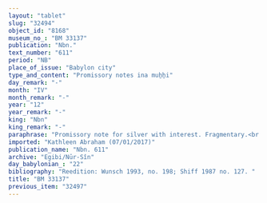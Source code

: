 ```yaml
---
layout: "tablet"
slug: "32494"
object_id: "8168"
museum_no_: "BM 33137"
publication: "Nbn."
text_number: "611"
period: "NB"
place_of_issue: "Babylon city"
type_and_content: "Promissory notes ina muẖẖi"
day_remark: "-"
month: "IV"
month_remark: "-"
year: "12"
year_remark: "-"
king: "Nbn"
king_remark: "-"
paraphrase: "Promissory note for silver with interest. Fragmentary.<br /> <strong>B<sub>1</sub></strong> and <strong>B<sub>2</sub></strong> owe a broken amount of minas and 15 shekels of silver to <strong><sup>f</sup>A</strong>, wife of <strong>C</strong>. There is a yearly interest of 20% to be paid on a monthly basis. Payment is due in Ta&scaron;rīt (VII), including the interest. The two debtors assume warranty for each other. Until / together with (adi) ... [the rest of the tablet is broken off].<br /> Names of one witness and the scribe: Nab&ucirc;-u&scaron;allim/Iqī&scaron;āya//S&icirc;n-karābī-i&scaron;me.<br /> <br /> <strong><sup>f</sup>A</strong> = <sup>f</sup>Ina-Esagila-rāmat/Zēria//Nabāya, wife of Iddin-Marduk; <strong>B<sub>1</sub></strong> = &Scaron;ad&ucirc;nu; <strong>B<sub>2</sub></strong> = Balāṭu/Mu&scaron;allim-Marduk; <strong>C</strong> = Iddin-Marduk"
imported: "Kathleen Abraham (07/01/2017)"
publication_name: "Nbn. 611"
archive: "Egibi/Nūr-Sîn"
day_babylonian_: "22"
bibliography: "Reedition: Wunsch 1993, no. 198; Shiff 1987 no. 127. "
title: "BM 33137"
previous_item: "32497"
---
```

